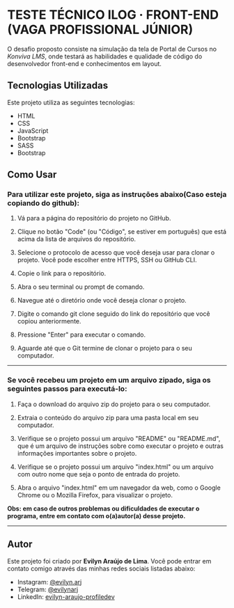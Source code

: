 # TESTE TÉCNICO ILOG · FRONT-END (VAGA PROFISSIONAL JÚNIOR)

 O desafio proposto consiste na simulação da tela de Portal de Cursos no *Konviva LMS*,
 onde testará as habilidades e qualidade de código do desenvolvedor front-end e conhecimentos
 em layout.

## Tecnologias Utilizadas

Este projeto utiliza as seguintes tecnologias:

- HTML
- CSS
- JavaScript
- Bootstrap
- SASS
- Bootstrap

## Como Usar

### **Para utilizar este projeto, siga as instruções abaixo(Caso esteja copiando do github):**

1. Vá para a página do repositório do projeto no GitHub.

2. Clique no botão "Code" (ou "Código", se estiver em português) que está acima da lista de arquivos do repositório.

3. Selecione o protocolo de acesso que você deseja usar para clonar o projeto. Você pode escolher entre HTTPS, SSH ou GitHub CLI.

4. Copie o link para o repositório.

5. Abra o seu terminal ou prompt de comando.

6. Navegue até o diretório onde você deseja clonar o projeto.

7. Digite o comando git clone seguido do link do repositório que você copiou anteriormente.

8. Pressione "Enter" para executar o comando.

9. Aguarde até que o Git termine de clonar o projeto para o seu computador.

<hr>

### **Se você recebeu um projeto em um arquivo zipado, siga os seguintes passos para executá-lo:**

1. Faça o download do arquivo zip do projeto para o seu computador.

2. Extraia o conteúdo do arquivo zip para uma pasta local em seu computador.

3. Verifique se o projeto possui um arquivo "README" ou "README.md", que é um arquivo de instruções sobre como executar o projeto e outras informações importantes sobre o projeto.

4. Verifique se o projeto possui um arquivo "index.html" ou um arquivo com outro nome que seja o ponto de entrada do projeto.

5. Abra o arquivo "index.html" em um navegador da web, como o Google Chrome ou o Mozilla Firefox, para visualizar o projeto.

**Obs: em caso de outros problemas ou dificuldades de executar o programa, entre em contato com o(a)autor(a) desse projeto.**
<hr>

## Autor

Este projeto foi criado por **Evilyn Araújo de Lima**. Você pode entrar em contato comigo através das minhas redes sociais listadas abaixo:

- Instagram: [@evilyn.arj](https://www.instagram.com/evilyn.arj/)
- Telegram: [@evilynarj](https://t.me/evilynarj)
- LinkedIn: [evilyn-araujo-profiledev](https://www.linkedin.com/in/evilyn-araujo-profiledev/)
